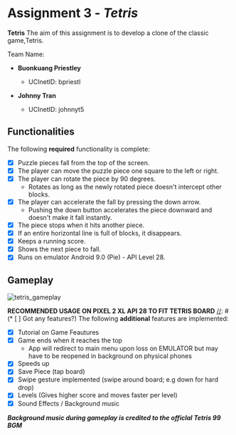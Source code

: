 # Assignment 3 - *_Tetris_*



****Tetris**** The aim of this assignment is to develop a clone of the classic game,Tetris.



Team Name:

* ****Buonkuang Priestley****

  - UCInetID: bpriestl
  
* ****Johnny Tran****

  - UCInetID: johnnyt5



## Functionalities

[//]: # (Write [x] to mark off what was accomplished.<br/>)

The following ****required**** functionality is complete:

* [x] Puzzle pieces fall from the top of the screen.
* [x] The player can move the puzzle piece one square to the left or right.
* [x] The player can rotate the piece by 90 degrees.
	* Rotates as long as the newly rotated piece doesn't intercept other blocks.
* [x] The player can accelerate the fall by pressing the down arrow.
	- Pushing the down button accelerates the piece downward and doesn't make it fall instantly.
* [x] The piece stops when it hits another piece.
* [x] If an entire horizontal line is full of blocks, it disappears.
* [x] Keeps a running score.
* [x] Shows the next piece to fall.
* [x] Runs on emulator Android 9.0 (Pie) - API Level 28.

## Gameplay
[//]: # (Add a .GIF of your game in action! Below are two GIFs explaining 1\) how to download LICEcap to create gifs and 2\) how to upload them into your Github Readme.
Change the titles "Dowloading LICEcap" and "Posting a GIF in readme" needed.
<br/>)
![tetris_gameplay](https://cdn.discordapp.com/attachments/361683020152963085/803155243730075698/tetris.gif)

****RECOMMENDED USAGE ON PIXEL 2 XL API 28 TO FIT TETRIS BOARD****
[//]: # (* [ ] Got any features?)
The following ****additional**** features are implemented:<br/>
* [x] Tutorial on Game Feautures
* [x] Game ends when it reaches the top
	* App will redirect to main menu upon loss on EMULATOR but may have to be reopened in background on physical phones
* [x] Speeds up
* [x] Save Piece (tap board)
* [x] Swipe gesture implemented (swipe around board; e.g down for hard drop)
* [x] Levels (Gives higher score and moves faster per level)
* [x] Sound Effects / Background music

**_Background music during gameplay is credited to the officlal Tetris 99 BGM_**
